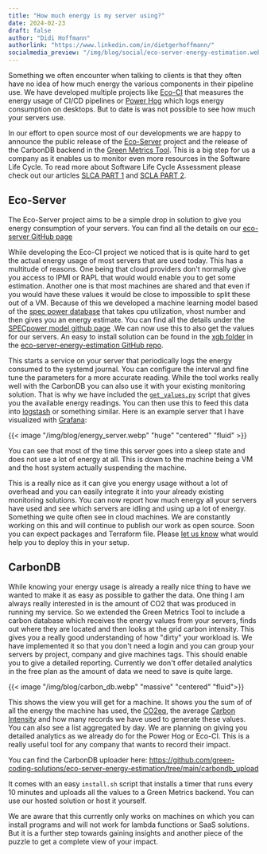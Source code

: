 ```yaml
---
title: "How much energy is my server using?"
date: 2024-02-23
draft: false
author: "Didi Hoffmann"
authorlink: "https://www.linkedin.com/in/dietgerhoffmann/"
socialmedia_preview: "/img/blog/social/eco-server-energy-estimation.webp"
---
```


Something we often encounter when talking to clients is that they often have no idea of how much energy the various components in their pipeline use. We have developed multiple projects like [Eco-CI](/projects/eco-ci/) that measures the energy usage of CI/CD pipelines or [Power Hog](/projects/power-hog/) which logs energy consumption on desktops. But to date is was not possible to see how much your servers use.

In our effort to open source most of our developments we are happy to announce the public release of the [Eco-Server](https://github.com/green-coding-solutions/eco-server-energy-estimation) project and the release of the CarbonDB backend in the [Green Metrics Tool](/projects/green-metrics-tool/). This is a big step for us a company as it enables us to monitor even more resources in the Software Life Cycle. To read more about Software Life Cycle Assessment please check out our articles [SLCA PART 1](/blog/software-life-cycle-assessment/) and [SCLA PART 2](/blog/carbon-aware-development/).

## Eco-Server

The Eco-Server project aims to be a simple drop in solution to give you energy consumption of your servers. You can find all the details on our [eco-server GitHub page](https://github.com/green-coding-solutions/eco-server-energy-estimation)

While developing the Eco-CI project we noticed that is is quite hard to get the actual energy usage of most servers that are used today. This has a multitude of reasons. One being that cloud providers don't normally give you access to IPMI or RAPL that would would enable you to get some estimation. Another one is that most machines are shared and that even if you would have these values it would be close to impossible to split these out of a VM. Because of this we developed a machine learning model based of the [spec power database](https://www.spec.org/benchmarks.html#cpu) that takes cpu utilization, vhost number and then gives you an energy estimate. You can find all the details under the [SPECpower model github page](https://github.com/green-coding-solutions/spec-power-model) .We can now use this to also get the values for our servers. An easy to install solution can be found in the [xgb folder](https://github.com/green-coding-solutions/eco-server-energy-estimation/tree/main/xgb) in the [eco-server-energy-estimation GitHub repo](https://github.com/green-coding-solutions/eco-server-energy-estimation).

This starts a service on your server that periodically logs the energy consumed to the systemd journal. You can configure the interval and fine tune the parameters for a more accurate reading. While the tool works really well with the CarbonDB you can also use it with your existing monitoring solution. That is why we have included the [`get_values.py`](https://github.com/green-coding-solutions/eco-server-energy-estimation/blob/main/xgb/get_values.py) script that gives you the available energy readings. You can then use this to feed this data into [logstash](https://www.elastic.co/logstash) or something similar. Here is an example server that I have visualized with [Grafana](https://grafana.com/):

{{< image "/img/blog/energy_server.webp" "huge" "centered" "fluid" >}}

You can see that most of the time this server goes into a sleep state and does not use a lot of energy at all. This is down to the machine being a VM and the host system actually suspending the machine.

This is a really nice as it can give you energy usage without a lot of overhead and you can easily integrate it into your already existing monitoring solutions. You can now report how much energy all your servers have used and see which servers are idling and using up a lot of energy. Something we quite often see in cloud machines. We are constantly working on this and will continue to publish our work as open source. Soon you can expect packages and Terraform file. Please [let us know](mailto:info@green-coding.io) what would help you to deploy this in your setup.

## CarbonDB

While knowing your energy usage is already a really nice thing to have we wanted to make it as easy as possible to gather the data. One thing I am always really interested in is the amount of CO2 that was produced in running my service. So we extended the Green Metrics Tool to include a carbon database which receives the energy values from your servers, finds out where they are located and then looks at the grid carbon intensity. This gives you a really good understanding of how "dirty" your workload is. We have implemented it so that you don't need a login and you can group your servers by project, company and give machines tags. This should enable you to give a detailed reporting. Currently we don't offer detailed analytics in the free plan as the amount of data we need to save is quite large.

{{< image "/img/blog/carbon_db.webp" "massive" "centered" "fluid">}}

This shows the view you will get for a machine. It shows you the sum of of all the energy the machine has used, the [CO2eq](https://ec.europa.eu/eurostat/statistics-explained/index.php?title=Glossary:Carbon_dioxide_equivalent), the average [Carbon Intensity](https://en.wikipedia.org/wiki/Emission_intensity) and how many records we have used to generate these values. You can also see a list aggregated by day. We are planning on giving you detailed analytics as we already do for the Power Hog or Eco-CI. This is a really useful tool for any company that wants to record their impact.

You can find the CarbonDB uploader here:
https://github.com/green-coding-solutions/eco-server-energy-estimation/tree/main/carbondb_upload

It comes with an easy `install.sh` script that installs a timer that runs every 10 minutes and uploads all the values to a Green Metrics backend. You can use our hosted solution or host it yourself.

We are aware that this currently only works on machines on which you can install programs and will not work for lambda functions or SaaS solutions. But it is a further step towards gaining insights and another piece of the puzzle to get a complete view of your impact.
